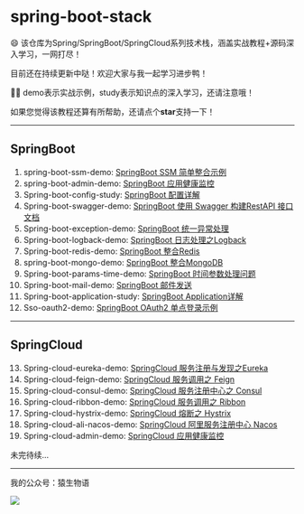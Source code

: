# spring-boot-stack
:smile: 该仓库为Spring/SpringBoot/SpringCloud系列技术栈，涵盖实战教程+源码深入学习，一网打尽！

目前还在持续更新中哒！欢迎大家与我一起学习进步鸭！

:tipping_hand_man: demo表示实战示例，study表示知识点的深入学习，还请注意哦！

如果您觉得该教程还算有所帮助，还请点个**star**支持一下！



---

## SpringBoot

1. spring-boot-ssm-demo: [SpringBoot SSM 简单整合示例](http://www.eknown.cn/index.php/spring-boot/ssm-simple.html)
2. spring-boot-admin-demo: [SpringBoot 应用健康监控](http://www.eknown.cn/index.php/spring-boot/spring-boot-admin.html)
3. Spring-boot-config-study: [SpringBoot 配置详解](http://www.eknown.cn/index.php/spring-boot/config.html)
4. Spring-boot-swagger-demo: [SpringBoot 使用 Swagger 构建RestAPI 接口文档](http://www.eknown.cn/index.php/default/spring-boot-swagger.html)
5. Spring-boot-exception-demo: [SpringBoot 统一异常处理](http://www.eknown.cn/index.php/spring-boot/exception-handler.html)
6. Spring-boot-logback-demo: [SpringBoot 日志处理之Logback](http://www.eknown.cn/index.php/spring-boot/logback.html)
7. Spring-boot-redis-demo: [SpringBoot 整合Redis](http://www.eknown.cn/index.php/spring-boot/spring-boot-redis.html)
8. spring-boot-mongo-demo: [SpringBoot 整合MongoDB](http://www.eknown.cn/index.php/spring-boot/spring-boot-mongodb.html)
9. Spring-boot-params-time-demo: [SpringBoot 时间参数处理问题](http://www.eknown.cn/index.php/spring-boot/params-time.html)
10. Spring-boot-mail-demo: [SpringBoot 邮件发送](http://www.eknown.cn/index.php/spring-boot/email.html)
11. Spring-boot-application-study: [SpringBoot Application详解](http://www.eknown.cn/index.php/spring-boot/spring-boot-application.html)
12. Sso-oauth2-demo: [SpringBoot OAuth2 单点登录示例](http://www.eknown.cn/index.php/spring-boot/oauth2-sso.html)


---

## SpringCloud

13. Spring-cloud-eureka-demo: [SpringCloud 服务注册与发现之Eureka](http://www.eknown.cn/index.php/springcloud/eureka.html)
14. Spring-cloud-feign-demo: [SpringCloud 服务调用之 Feign](http://www.eknown.cn/index.php/springcloud/feign.html)
15. Spring-cloud-consul-demo: [SpringCloud 服务注册中心之 Consul](http://www.eknown.cn/index.php/springcloud/consul.html)
16. Spring-cloud-ribbon-demo: [SpringCloud 服务调用之 Ribbon](http://www.eknown.cn/index.php/springcloud/ribbon.html)
17. Spring-cloud-hystrix-demo: [SpringCloud 熔断之 Hystrix](http://www.eknown.cn/index.php/springcloud/hystrix.html)
18. Spring-cloud-ali-nacos-demo: [SpringCloud 阿里服务注册中心 Nacos](http://www.eknown.cn/index.php/spring-boot/nacos.html)
19. Spring-cloud-admin-demo: [SpringCloud 应用健康监控](http://www.eknown.cn/index.php/springcloud/admin.html)

未完待续...

---

我的公众号：猿生物语


![](http://zfh-public-blog.oss-cn-beijing.aliyuncs.com/image-1577335824761.png)
